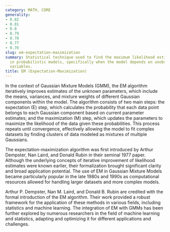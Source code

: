 ```yaml
---
category: MATH, CORE
generality:
- 0.82
- 0.81
- 0.8
- 0.79
- 0.78
- 0.77
- 0.76
slug: em-expectation-maximization
summary: Statistical technique used to find the maximum likelihood estimates of parameters
  in probabilistic models, specifically when the model depends on unobserved latent
  variables.
title: EM (Expectation-Maximization)
---
```


In the context of Gaussian Mixture Models (GMM), the EM algorithm iteratively improves estimates of the unknown parameters, which include the means, variances, and mixture weights of different Gaussian components within the model. The algorithm consists of two main steps: the expectation (E) step, which calculates the probability that each data point belongs to each Gaussian component based on current parameter estimates; and the maximization (M) step, which updates the parameters to maximize the likelihood of the data given these probabilities. This process repeats until convergence, effectively allowing the model to fit complex datasets by finding clusters of data modeled as mixtures of multiple Gaussians.

The expectation-maximization algorithm was first introduced by Arthur Dempster, Nan Laird, and Donald Rubin in their seminal 1977 paper. Although the underlying concepts of iterative improvement of likelihood estimates were known earlier, their formalization brought significant clarity and broad application potential. The use of EM in Gaussian Mixture Models became particularly popular in the late 1980s and 1990s as computational resources allowed for handling larger datasets and more complex models.

Arthur P. Dempster, Nan M. Laird, and Donald B. Rubin are credited with the formal introduction of the EM algorithm. Their work provided a robust framework for the application of these methods in various fields, including statistics and machine learning. The integration of EM with GMMs has been further explored by numerous researchers in the field of machine learning and statistics, adapting and optimizing it for different applications and challenges.